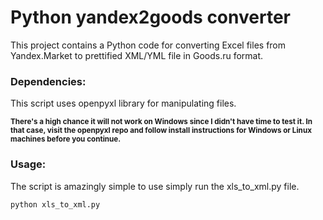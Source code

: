 # Python yandex2goods converter

This project contains a Python code for converting Excel files from Yandex.Market to prettified XML/YML file in Goods.ru format. 

### Dependencies:
This script uses openpyxl library for manipulating files.

<b> <small> There's a high chance it will not work on Windows since I didn't have time to test it. In that case, visit the openpyxl repo and follow install instructions for Windows or Linux machines before you continue. </small> </b> 

### Usage:

The script is amazingly simple to use simply run the xls_to_xml.py file.

```python
python xls_to_xml.py
```

